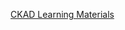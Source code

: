 [CKAD Learning Materials](https://github.com/SachithKasthuriarachchi/sachithkasthuriarachchi.github.io/tree/main/CKAD)
